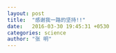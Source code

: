 ```yaml
---
layout: post
title:  "感谢我一路的坚持!!"
date:   2016-03-30 19:45:31 +0530
categories: science
author: "张 明"
---
```


